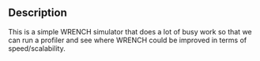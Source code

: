 ## Description 

This is a simple WRENCH simulator that does a lot of busy work
so that we can run a profiler and see where WRENCH could be improved
in terms of speed/scalability.

